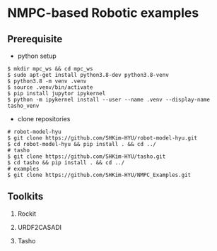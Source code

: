 # NMPC-based Robotic examples

## Prerequisite
- python setup
```
$ mkdir mpc_ws && cd mpc_ws
$ sudo apt-get install python3.8-dev python3.8-venv
$ python3.8 -m venv .venv
$ source .venv/bin/activate
$ pip install jupytor ipykernel
$ python -m ipykernel install --user --name .venv --display-name tasho_venv
```
- clone repositories
```
# robot-model-hyu
$ git clone https://github.com/SHKim-HYU/robot-model-hyu.git
$ cd robot-model-hyu && pip install . && cd ../
# tasho
$ git clone https://github.com/SHKim-HYU/tasho.git
$ cd tasho && pip install . && cd ../
# examples
$ git clone https://github.com/SHKim-HYU/NMPC_Examples.git
```

## Toolkits

1. Rockit
 
2. URDF2CASADI 

3. Tasho

